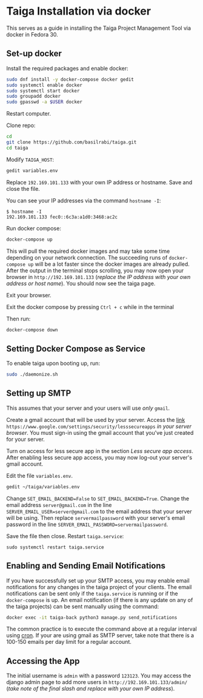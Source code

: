 # Taiga Installation via docker

This serves as a guide in installing the Taiga Project Management Tool via docker in Fedora 30.

## Set-up docker

Install the required packages and enable docker:

```bash
sudo dnf install -y docker-compose docker gedit
sudo systemctl enable docker
sudo systemctl start docker
sudo groupadd docker
sudo gpasswd -a $USER docker
```

Restart computer.

Clone repo:

```bash
cd
git clone https://github.com/basilrabi/taiga.git
cd taiga
```

Modify `TAIGA_HOST`:

```bash
gedit variables.env
```

Replace `192.169.101.133` with your own IP address or hostname.
Save and close the file.

You can see your IP addresses via the command `hostname -I`:

```
$ hostname -I
192.169.101.133 fec0::6c3a:a1d0:3468:ac2c 
```

Run docker compose:

```bash
docker-compose up
```

This will pull the required docker images and may take some time depending on your network connection.
The succeeding runs of `docker-compose up` will be a lot faster since the docker images are already pulled.
After the output in the terminal stops scrolling, you may now open your browser in `http://192.169.101.133` (*replace the IP address with your own address or host name*).
You should now see the taiga page.

Exit your browser.

Exit the docker compose by pressing `Ctrl + c` while in the terminal

Then run:

```bash
docker-compose down
```

## Setting Docker Compose as Service

To enable taiga upon booting up, run:

```bash
sudo ./daemonize.sh 
```

## Setting up SMTP

This assumes that your server and your users will use *only* `gmail`.

Create a gmail account that will be used by your server.
Access the [link](https://www.google.com/settings/security/lesssecureapps) `https://www.google.com/settings/security/lesssecureapps` *in your server browser*.
You must sign-in using the gmail account that you've just created for your server.

Turn on access for less secure app in the section *Less secure app access*.
After enabling less secure app access, you may now log-out your server's gmail account.


Edit the file `variables.env`.

```bash
gedit ~/taiga/variables.env
```

Change `SET_EMAIL_BACKEND=False` to `SET_EMAIL_BACKEND=True`.
Change the email address `server@gmail.com` in the line `SERVER_EMAIL_USER=server@gmail.com` to the email address that your server will be using.
Then replace `servermailpassword` with your server's email password in the line `SERVER_EMAIL_PASSWORD=servermailpassword`.

Save the file then close.
Restart `taiga.service`:

```
sudo systemctl restart taiga.service
```

## Enabling and Sending Email Notifications

If you have successfully set up your SMTP access, you may enable email notifications for any changes in the taiga project of your clients.
The email notifications can be sent only if the `taiga.service` is running or if the `docker-compose` is up.
An email notification (if there is any update on any of the taiga projects) can be sent manually using the command:

```bash
docker exec -it taiga-back python3 manage.py send_notifications
```

The common practice is to execute the command above at a regular interval using [cron](https://docs.fedoraproject.org/en-US/fedora/f30/system-administrators-guide/monitoring-and-automation/Automating_System_Tasks/).
If your are using gmail as SMTP server, take note that there is a 100-150 emails per day limit for a regular account.

## Accessing the App

The initial username is `admin` with a password `123123`.
You may access the django admin page to add more users in `http://192.169.101.133/admin/` (*take note of the final slash and replace with your own IP address*).

